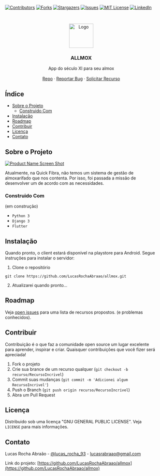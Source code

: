 <!-- Based on https://github.com/othneildrew/Best-README-Template -->
<!-- PROJECT SHIELDS -->
<!--
*** I'm using markdown "reference style" links for readability.
*** Reference links are enclosed in brackets [ ] instead of parentheses ( ).
*** See the bottom of this document for the declaration of the reference variables
*** for contributors-url, forks-url, etc. This is an optional, concise syntax you may use.
*** https://www.markdownguide.org/basic-syntax/#reference-style-links
-->
[![Contributors][contributors-shield]][contributors-url]
[![Forks][forks-shield]][forks-url]
[![Stargazers][stars-shield]][stars-url]
[![Issues][issues-shield]][issues-url]
[![MIT License][license-shield]][license-url]
[![LinkedIn][linkedin-shield]][linkedin-url]



<!-- PROJECT LOGO -->
<br />
<p align="center">
  <a href="https://github.com/LucasRochaAbraao/allmox">
    <img src="https://i.ibb.co/TgR5QCx/iconfinder-Warehouse-3992927.png" alt="Logo" width="80" height="80">
  </a>

  <h3 align="center">ALLMOX</h3>

  <p align="center">
    App do século XI para seu almox
    <br />
    <!-- <a href="https://github.com/LucasRochaAbraao/allmox"><strong>Explore the docs »</strong></a>
    <br /> -->
    <br />
    <a href="https://github.com/LucasRochaAbraao/allmox">Repo</a>
    ·
    <a href="https://github.com/LucasRochaAbraao/allmox/issues">Reportar Bug</a>
    ·
    <a href="https://github.com/LucasRochaAbraao/allmox/issues">Solicitar Recurso</a>
  </p>
</p>



<!-- TABLE OF CONTENTS -->
## Índice

* [Sobre o Projeto](#sobre-o-projeto)
  * [Construido Com](#construido-com)
* [Instalação](#instalação)
* [Roadmap](#roadmap)
* [Contribuir](#contribuir)
* [Licença](#license)
* [Contato](#Contato)


<!-- Sobre o Projeto -->
## Sobre o Projeto

[![Product Name Screen Shot][product-screenshot]](https://example.com)

Atualmente, na Quick Fibra, não temos um sistema de gestão de almoxarifado que nos contenta. Por isso, foi passada a missão de desenvolver um de acordo com as necessidades.


### Construido Com
(em construção)

* `Python 3`
* `Django 3`
* `Flutter`



## Instalação

Quando pronto, o client estará disponível na playstore para Android. Segue instruções para instalar o servidor:

1. Clone o repositório
```
git clone https://github.com/LucasRochaAbraao/allmox.git
```
2. Atualizarei quando pronto...


<!-- ROADMAP -->
## Roadmap

Veja [open issues](https://github.com/LucasRochaAbraao/allmox/issues) para uma lista de recursos propostos. (e problemas conhecidos).


<!-- Contribuir -->
## Contribuir

Contribuição é o que faz a comunidade open source um lugar excelente para aprender, inspirar e criar. Quaisquer contribuições que você fizer será apreciada!

1. Fork o projeto
2. Crie sua brance de um recurso qualquer (`git checkout -b recurso/RecursoIncrivel`)
3. Commit suas mudanças (`git commit -m 'Adicionei algum RecursoIncrivel'`)
4. Push o Branch (`git push origin recurso/RecursoIncrivel`)
5. Abra um Pull Request



<!-- LICENÇA -->
## Licença

Distribuido sob uma licença "GNU GENERAL PUBLIC LICENSE". Veja `LICENSE` para mais informações.



<!-- Contato -->
## Contato

Lucas Rocha Abraão - [@lucas_rocha_93](https://twitter.com/lucas_rocha_93) - lucasrabraao@gmail.com

Link do projeto: [https://github.com/LucasRochaAbraao/allmox](https://github.com/LucasRochaAbraao/allmox)



<!-- Reconhecimentos 
## Reconhecimentos

* []()
* []()
* []()
-->




<!-- MARKDOWN LINKS & IMAGES -->
<!-- https://www.markdownguide.org/basic-syntax/#reference-style-links -->
[contributors-shield]: https://img.shields.io/github/contributors/LucasRochaAbraao/allmox.svg?style=for-the-badge
[contributors-url]: https://github.com/LucasRochaAbraao/allmox/graphs/contributors
[forks-shield]: https://img.shields.io/github/forks/LucasRochaAbraao/allmox.svg?style=for-the-badge
[forks-url]: https://github.com/LucasRochaAbraao/allmox/network/members
[stars-shield]: https://img.shields.io/github/stars/LucasRochaAbraao/allmox.svg?style=for-the-badge
[stars-url]: https://github.com/LucasRochaAbraao/allmox/stargazers
[issues-shield]: https://img.shields.io/github/issues/LucasRochaAbraao/allmox.svg?style=for-the-badge
[issues-url]: https://github.com/LucasRochaAbraao/allmox/issues
[license-shield]: https://img.shields.io/github/license/LucasRochaAbraao/allmox.svg?style=for-the-badge
[license-url]: https://github.com/LucasRochaAbraao/allmox/blob/master/LICENSE.txt
[linkedin-shield]: https://img.shields.io/badge/-LinkedIn-black.svg?style=for-the-badge&logo=linkedin&colorB=555
[linkedin-url]: https://www.linkedin.com/in/lucas-rocha-abra%C3%A3o-a8907772/
[product-screenshot]: images/screenshot.png
